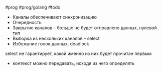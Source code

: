 #prog #prog/golang  #todo

- Каналы обеспечивают синхронизацию
- Очередность
- Закрытие каналов – больше не будет отправлено данных, нулевой тип
- Выборка из нескольких каналов – select
- Избежание гонок данных, deadlock

select не гарантирует, какой именно из них будет прочитан первым 
- контекст можно передавать, исходя из него определять